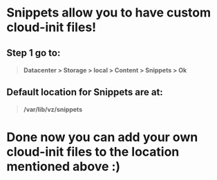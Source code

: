 # Snippets allow you to have custom cloud-init files!

## Step 1 go to:
>#### Datacenter > Storage > local > Content > Snippets > Ok

## Default location for Snippets are at:
> #### /var/lib/vz/snippets

# Done now you can add your own cloud-init files to the location mentioned above :)